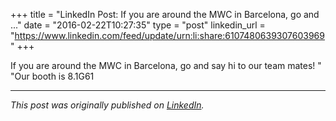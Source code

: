 +++
title = "LinkedIn Post: If you are around the MWC in Barcelona, go and ..."
date = "2016-02-22T10:27:35"
type = "post"
linkedin_url = "https://www.linkedin.com/feed/update/urn:li:share:6107480639307603969"
+++

If you are around the MWC in Barcelona, go and say hi to our team mates! 
"
"Our booth is 8.1G61

---

*This post was originally published on [LinkedIn](https://www.linkedin.com/in/adrianmoreno/recent-activity/all/).*